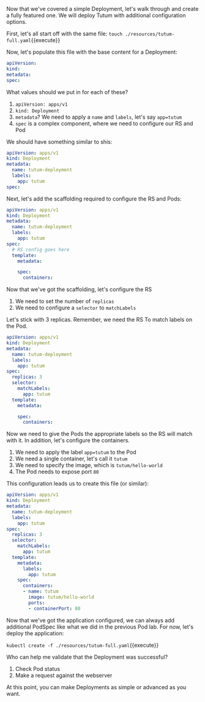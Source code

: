 Now that we've covered a simple Deployment, let's walk through and create a fully featured one. We will deploy Tutum with additional configuration options.

First, let's all start off with the same file: `touch ./resources/tutum-full.yaml`{{execute}}

Now, let's populate this file with the base content for a Deployment:

```yaml
apiVersion: 
kind: 
metadata: 
spec: 
```

What values should we put in for each of these?

1. `apiVersion: apps/v1`
2. `kind: Deployment`
3. `metadata`? We need to apply a `name` and `labels`, let's say `app=tutum`
4. `spec` is a complex component, where we need to configure our RS and Pod

We should have something similar to shis:

```yaml
apiVersion: apps/v1
kind: Deployment
metadata:
  name: tutum-deployment
  labels:
    app: tutum
spec:
```

Next, let's add the scaffolding required to configure the RS and Pods:

```yaml
apiVersion: apps/v1
kind: Deployment
metadata:
  name: tutum-deployment
  labels:
    app: tutum
spec:
  # RS config goes here
  template:
    metadata:

    spec:
      containers:
```

Now that we've got the scaffolding, let's configure the RS

1. We need to set the number of `replicas`
2. We need to configure a `selector` to `matchLabels`

Let's stick with 3 replicas. Remember, we need the RS To match labels on the Pod.

```yaml
apiVersion: apps/v1
kind: Deployment
metadata:
  name: tutum-deployment
  labels:
    app: tutum
spec:
  replicas: 3
  selector:
    matchLabels:
      app: tutum
  template:
    metadata:

    spec:
      containers:
```

Now we need to give the Pods the appropriate labels so the RS will match with it. In addition, let's configure the containers.

1. We need to apply the label `app=tutum` to the Pod
2. We need a single container, let's call it `tutum`
3. We need to specify the image, which is `tutum/hello-world`
4. The Pod needs to expose port `80`

This configuration leads us to create this file (or similar):

```yaml
apiVersion: apps/v1
kind: Deployment
metadata:
  name: tutum-deployment
  labels:
    app: tutum
spec:
  replicas: 3
  selector:
    matchLabels:
      app: tutum
  template:
    metadata:
      labels:
        app: tutum
    spec:
      containers:
      - name: tutum
        image: tutum/hello-world
        ports:
        - containerPort: 80
```

Now that we've got the application configured, we can always add additional PodSpec like what we did in the previous Pod lab. For now, let's deploy the application:

`kubectl create -f ./resources/tutum-full.yaml`{{execute}}

Who can help me validate that the Deployment was successful?

1. Check Pod status
2. Make a request against the webserver

At this point, you can make Deployments as simple or advanced as you want.